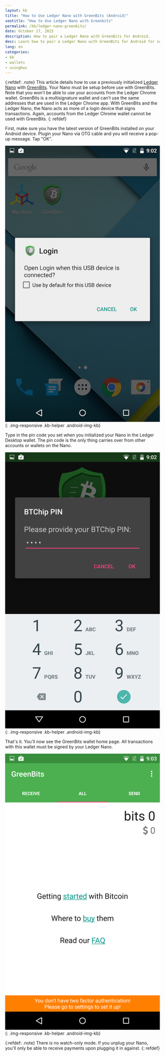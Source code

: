 ```yaml
---
layout: kb
title: "How to Use Ledger Nano with GreenBits (Android)"
seotitle: "How to Use Ledger Nano with Greenbits"
permalink: /kb/ledger-nano-greenbits/
date: October 17, 2015
description: How to pair a Ledger Nano with GreenBits for Android. 
desc: Learn how to pair a Ledger Nano with GreenBits for Android for secure multisignature payments while on the go. 
lang: en
categories: 
- kb
- wallets
- usinghws
---
```

{:refdef: .note}
This article details how to use a previously initialized [Ledger Nano](/wallets/ledger-nano/) with [GreenBits](/wallets/greenbits/). Your Nano must be setup before use with GreenBits. Note that you won't be able to use your accounts from the Ledger Chrome wallet. GreenBits is a multisignature wallet and can't use the same addresses that are used in the Ledger Chrome app. With GreenBits and the Ledger Nano, the Nano acts as more of a login device that signs transactions. Again, accounts from the Ledger Chrome wallet cannot be used with GreenBits. 
{: refdef}

First, make sure you have the latest version of GreenBits installed on your Android device. Plugin your Nano via OTG cable and you will receive a pop-up message. Tap "OK".  

![plugin Ledger nano greenbits][1]{: .img-responsive .kb-helper .android-img-kb}

Type in the pin code you set when you initialized your Nano in the Ledger Desktop wallet. The pin code is the only thing carries over from other accounts or wallets on the Nano. 

![ledger nano pin greenbits][2]{: .img-responsive .kb-helper .android-img-kb}

That's it. You'll now see the GreenBits wallet home page. All transactions with this wallet must be signed by your Ledger Nano. 

![greenbits][3]{: .img-responsive .kb-helper .android-img-kb}

{:refdef: .note}
There is no watch-only mode. If you unplug your Nano, you'll only be able to receive payments upon plugging it in against. 
{: refdef}

[1]: /img/kb/plugin.png
[2]: /img/kb/ledgerpin.png
[3]: /img/kb/greenbits.png
